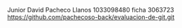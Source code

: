 Junior David Pacheco Llanos
1033098480
ficha 3063723
https://github.com/pachecoso-back/evaluacion-de-git.git
